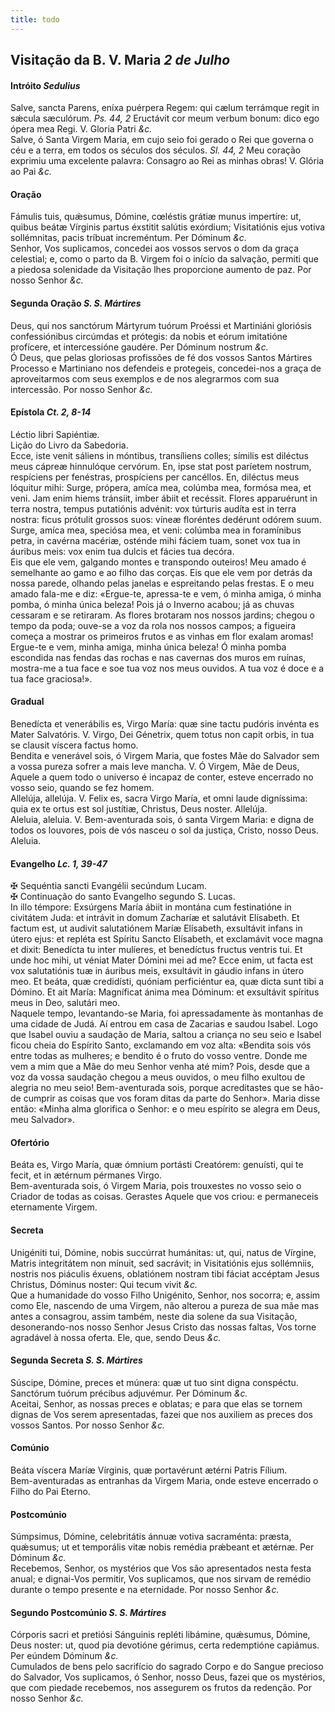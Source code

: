 ```yaml
---
title: todo
---
```

<h2 class="text-center">Visitação da B. V. Maria <em>2 de Julho</em></h2>

<h4 class="text-center">Intróito <em>Sedulius</em></h4>
<div class="container-fluid">
<div class="row">
<div class="dropcap text-justify">
Salve, sancta Parens, eníxa puérpera Regem: qui cælum terrámque regit in sǽcula sæculórum. <em>Ps. 44, 2</em> Eructávit cor meum verbum bonum: dico ego ópera mea Regi.
V. Gloria Patri <em>&c.</em>
</div>
<div class="dropcap text-justify">
Salve, ó Santa Virgem Maria, em cujo seio foi gerado o Rei que governa o céu e a terra, em todos os séculos dos séculos. <em>Sl. 44, 2</em> Meu coração exprimiu uma excelente palavra: Consagro ao Rei as minhas obras!
V. Glória ao Pai <em>&c.</em>
</div>
</div>
</div>

<h4 class="text-center">Oração</h4>
<div class="container-fluid">
<div class="row">
<div class="dropcap text-justify">
Fámulis tuis, quǽsumus, Dómine, cœléstis grátiæ munus impertíre: ut, quibus beátæ Vírginis partus éxstitit salútis exórdium; Visitatiónis ejus votiva sollémnitas, pacis tríbuat increméntum. Per Dóminum <em>&c.</em>
</div>
<div class="dropcap text-justify">
Senhor, Vos suplicamos, concedei aos vossos servos o dom da graça celestial; e, como o parto da B. Virgem foi o início da salvação, permiti que a piedosa solenidade da Visitação lhes proporcione aumento de paz. Por nosso Senhor <em>&c.</em>
</div>
</div>
</div>

<h4 class="text-center">Segunda Oração <em>S. S. Mártires</em></h4>
<div class="container-fluid">
<div class="row">
<div class="dropcap text-justify">
Deus, qui nos sanctórum Mártyrum tuórum Proéssi et Martiniáni gloriósis confessiónibus circúmdas et prótegis: da nobis et eórum imitatióne profícere, et intercessióne gaudére. Per Dóminum nostrum <em>&c.</em>
</div>
<div class="dropcap text-justify">
Ó Deus, que pelas gloriosas profissões de fé dos vossos Santos Mártires Processo e Martiniano nos defendeis e protegeis, concedei-nos a graça de aproveitarmos com seus exemplos e de nos alegrarmos com sua intercessão. Por nosso Senhor <em>&c.</em>
</div>
</div>
</div>

<h4 class="text-center">Epístola <em>Ct. 2, 8-14</em></h4>
<div class="container-fluid">
<div class="row">
<div class="text-justify">
Léctio libri Sapiéntiæ.
</div>
<div class="text-justify">
Lição do Livro da Sabedoria.
</div>
<div class="dropcap text-justify">
Ecce, iste venit sáliens in móntibus, transíliens colles; símilis est diléctus meus cápreæ hinnulóque cervórum. En, ipse stat post paríetem nostrum, respíciens per fenéstras, prospíciens per cancéllos. En, diléctus meus lóquitur mihi: Surge, própera, amíca mea, colúmba mea, formósa mea, et veni. Jam enim hiems tránsiit, imber ábiit et recéssit. Flores apparuérunt in terra nostra, tempus putatiónis advénit: vox túrturis audíta est in terra nostra: ficus prótulit grossos suos: víneæ floréntes dedérunt odórem suum. Surge, amíca mea, speciósa mea, et veni: colúmba mea in foramínibus petra, in cavérna macériæ, osténde mihi fáciem tuam, sonet vox tua in áuribus meis: vox enim tua dulcis et fácies tua decóra.
</div>
<div class="dropcap text-justify">
Eis que ele vem, galgando montes e transpondo outeiros! Meu amado é semelhante ao gamo e ao filho das corças. Eis que ele vem por detrás da nossa parede, olhando pelas janelas e espreitando pelas frestas. E o meu amado fala-me e diz: «Ergue-te, apressa-te e vem, ó minha amiga, ó minha pomba, ó minha única beleza! Pois já o Inverno acabou; já as chuvas cessaram e se retiraram. As flores brotaram nos nossos jardins; chegou o tempo da poda; ouve-se a voz da rola nos nossos campos; a figueira começa a mostrar os primeiros frutos e as vinhas em flor exalam aromas! Ergue-te e vem, minha amiga, minha única beleza! Ó minha pomba escondida nas fendas das rochas e nas cavernas dos muros em ruínas, mostra-me a tua face e soe tua voz nos meus ouvidos. A tua voz é doce e a tua face graciosa!».
</div>
</div>
</div>

<h4 class="text-center">Gradual</h4>
<div class="container-fluid">
<div class="row">
<div class="dropcap text-justify">
Benedícta et venerábilis es, Virgo María: quæ sine tactu pudóris invénta es Mater Salvatóris. V. Virgo, Dei Génetrix, quem totus non capit orbis, in tua se clausit víscera factus homo.
</div>
<div class="dropcap text-justify">
Bendita e venerável sois, ó Virgem Maria, que fostes Mãe do Salvador sem a vossa pureza sofrer a mais leve mancha. V. Ó Virgem, Mãe de Deus, Aquele a quem todo o universo é incapaz de conter, esteve encerrado no vosso seio, quando se fez homem.
</div>
<div class="text-justify">
Allelúja, allelúja. V. Felix es, sacra Virgo María, et omni laude digníssima: quia ex te ortus est sol justítiæ, Christus, Deus noster. Allelúja.
</div>
<div class="text-justify">
Aleluia, aleluia. V. Bem-aventurada sois, ó santa Virgem Maria: e digna de todos os louvores, pois de vós nasceu o sol da justiça, Cristo, nosso Deus. Aleluia.
</div>
</div>
</div>

<h4 class="text-center">Evangelho <em>Lc. 1, 39-47</em></h4>
<div class="container-fluid">
<div class="row">
<div class="text-justify">
<span class="text-danger">&#10016;</span> Sequéntia sancti Evangélii secúndum Lucam.
</div>
<div class="text-justify">
<span class="text-danger">&#10016;</span> Continuação do santo Evangelho segundo S. Lucas.
</div>
<div class="dropcap text-justify">
In illo témpore: Exsúrgens María ábiit in montána cum festinatióne in civitátem Juda: et intrávit in domum Zacharíæ et salutávit Elísabeth. Et factum est, ut audivit salutatiónem Maríæ Elísabeth, exsultávit infans in útero ejus: et repléta est Spíritu Sancto Elísabeth, et exclamávit voce magna et dixit: Benedícta tu inter mulíeres, et benedíctus fructus ventris tui. Et unde hoc mihi, ut véniat Mater Dómini mei ad me? Ecce enim, ut facta est vox salutatiónis tuæ in áuribus meis, exsultávit in gáudio infans in útero meo. Et beáta, quæ credidísti, quóniam perficiéntur ea, quæ dicta sunt tibi a Dómino. Et ait María: Magníficat ánima mea Dóminum: et exsultávit spíritus meus in Deo, salutári meo.
</div>
<div class="dropcap text-justify">
Naquele tempo, levantando-se Maria, foi apressadamente às montanhas de uma cidade de Judá. Aí entrou em casa de Zacarias e saudou Isabel. Logo que Isabel ouviu a saudação de Maria, saltou a criança no seu seio e Isabel ficou cheia do Espírito Santo, exclamando em voz alta: «Bendita sois vós entre todas as mulheres; e bendito é o fruto do vosso ventre. Donde me vem a mim que a Mãe do meu Senhor venha até mim? Pois, desde que a voz da vossa saudação chegou a meus ouvidos, o meu filho exultou de alegria no meu seio! Bem-aventurada sois, porque acreditastes que se hão-de cumprir as coisas que vos foram ditas da parte do Senhor». Maria disse então: «Minha alma glorifica o Senhor: e o meu espírito se alegra em Deus, meu Salvador».
</div>
</div>
</div>

<h4 class="text-center">Ofertório</h4>
<div class="container-fluid">
<div class="row">
<div class="dropcap text-justify">
Beáta es, Virgo María, quæ ómnium portásti Creatórem: genuísti, qui te fecit, et in ætérnum pérmanes Virgo.
</div>
<div class="dropcap text-justify">
Bem-aventurada sois, ó Virgem Maria, pois trouxestes no vosso seio o Criador de todas as coisas. Gerastes Aquele que vos criou: e permaneceis eternamente Virgem.
</div>
</div>
</div>

<h4 class="text-center">Secreta</h4>
<div class="container-fluid">
<div class="row">
<div class="dropcap text-justify">
Unigéniti tui, Dómine, nobis succúrrat humánitas: ut, qui, natus de Vírgine, Matris integritátem non mínuit, sed sacrávit; in Visitatiónis ejus sollémniis, nostris nos piáculis éxuens, oblatiónem nostram tibi fáciat accéptam Jesus Christus, Dóminus noster: Qui tecum vivit <em>&c.</em>
</div>
<div class="dropcap text-justify">
Que a humanidade do vosso Filho Unigénito, Senhor, nos socorra; e, assim como Ele, nascendo de uma Virgem, não alterou a pureza de sua mãe mas antes a consagrou, assim também, neste dia solene da sua Visitação, desonerando-nos nosso Senhor Jesus Cristo das nossas faltas, Vos torne agradável à nossa oferta. Ele, que, sendo Deus <em>&c.</em>
</div>
</div>
</div>

<h4 class="text-center">Segunda Secreta <em>S. S. Mártires</em></h4>
<div class="container-fluid">
<div class="row">
<div class="dropcap text-justify">
Súscipe, Dómine, preces et múnera: quæ ut tuo sint digna conspéctu. Sanctórum tuórum précibus adjuvémur. Per Dóminum <em>&c.</em>
</div>
<div class="dropcap text-justify">
Aceitai, Senhor, as nossas preces e oblatas; e para que elas se tornem dignas de Vos serem apresentadas, fazei que nos auxiliem as preces dos vossos Santos. Por nosso Senhor <em>&c.</em>
</div>
</div>
</div>

<h4 class="text-center">Comúnio</h4>
<div class="container-fluid">
<div class="row">
<div class="dropcap text-justify">
Beáta víscera Maríæ Vírginis, quæ portavérunt ætérni Patris Fílium.
</div>
<div class="dropcap text-justify">
Bem-aventuradas as entranhas da Virgem Maria, onde esteve encerrado o Filho do Pai Eterno.
</div>
</div>
</div>

<h4 class="text-center">Postcomúnio</h4>
<div class="container-fluid">
<div class="row">
<div class="dropcap text-justify">
Súmpsimus, Dómine, celebritátis ánnuæ votiva sacraménta: præsta, quǽsumus; ut et temporális vitæ nobis remédia prǽbeant et ætérnæ. Per Dóminum <em>&c.</em>
</div>
<div class="dropcap text-justify">
Recebemos, Senhor, os mystérios que Vos são apresentados nesta festa anual; e dignai-Vos permitir, Vos suplicamos, que nos sirvam de remédio durante o tempo presente e na eternidade. Por nosso Senhor <em>&c.</em>
</div>
</div>
</div>

<h4 class="text-center">Segundo Postcomúnio <em>S. S. Mártires</em></h4>
<div class="container-fluid">
<div class="row">
<div class="dropcap text-justify">
Córporis sacri et pretiósi Sánguinis repléti libámine, quǽsumus, Dómine, Deus noster: ut, quod pia devotióne gérimus, certa redemptióne capiámus. Per eúndem Dóminum <em>&c.</em>
</div>
<div class="dropcap text-justify">
Cumulados de bens pelo sacrifício do sagrado Corpo e do Sangue precioso do Salvador, Vos suplicamos, ó Senhor, nosso Deus, fazei que os mystérios, que com piedade recebemos, nos assegurem os frutos da redenção. Por nosso Senhor <em>&c.</em>
</div>
</div>
</div>
